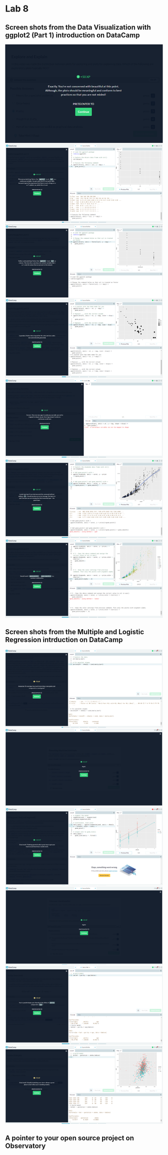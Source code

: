 # Lab 8

## Screen shots from the Data Visualization with ggplot2 (Part 1) introduction on DataCamp

<img src="part3_1.PNG">
<img src="part3_2.PNG">
<img src="part3_3.PNG">
<img src="part3_4.PNG">
<img src="part3_5.PNG">
<img src="part3_6.PNG">
<img src="part3_7.PNG">

## Screen shots from the Multiple and Logistic Regression intrduction on DataCamp

<img src="part4_1.PNG">
<img src="par4_2.PNG">
<img src="part4_3.PNG">
<img src="part4_4.PNG">
<img src="part4_5.PNG">
<img src="part4_6.PNG">

## A pointer to your open source project on Observatory

